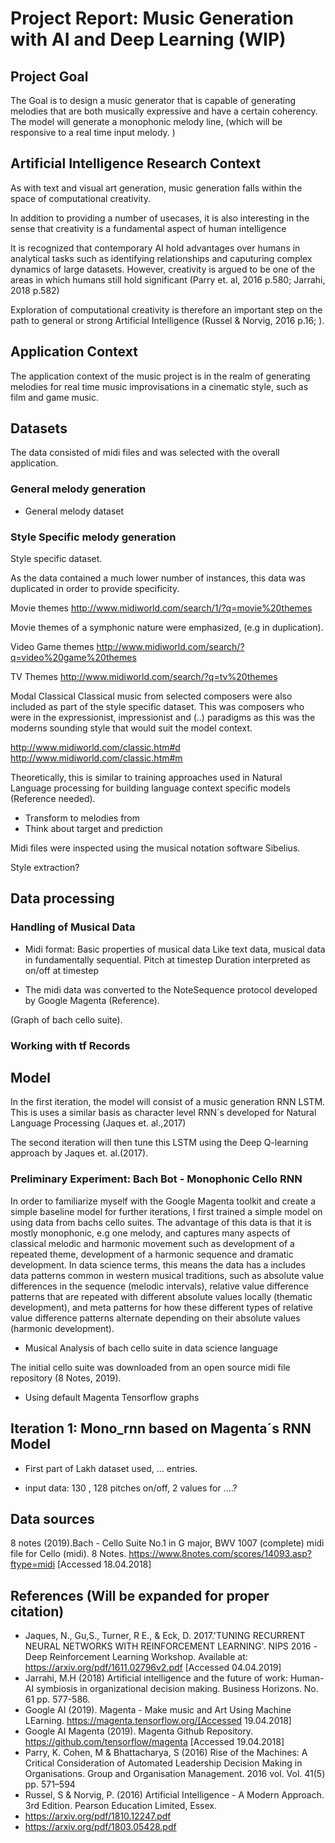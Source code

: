 # Project Report: Music Generation with AI and Deep Learning (WIP) 


## Project Goal

The Goal is to design a music generator that is capable of generating melodies that are both musically expressive 
and have a certain coherency. The model will generate a monophonic melody line, (which will be responsive to a real time input melody. )


## Artificial Intelligence Research Context 

As with text and visual art generation, music generation falls within the space of computational creativity. 

In addition to providing a number of usecases, it is also interesting in the sense that creativity is a fundamental aspect of human intelligence 

It is recognized that contemporary AI hold advantages over humans in analytical tasks such as identifying relationships and caputuring complex dynamics of large datasets. However, creativity is argued to be one of the areas in which humans still hold significant (Parry et. al, 2016 p.580; Jarrahi, 2018 p.582)


Exploration of computational creativity is therefore an important step on the path to general or strong Artificial Intelligence (Russel & Norvig, 2016 p.16;   ). 

## Application Context

The application context of the music project is in the realm of generating melodies for real time music improvisations in a cinematic style, such as film and game music. 



## Datasets

The data consisted of midi files and was selected with the overall application. 

### General melody generation

- General melody dataset 

### Style Specific melody generation 

Style specific dataset. 

As the data contained a much lower number of instances, this data was duplicated in order to provide specificity. 

Movie themes
http://www.midiworld.com/search/1/?q=movie%20themes

Movie themes of a symphonic nature were emphasized, (e.g in duplication). 

Video Game themes
http://www.midiworld.com/search/?q=video%20game%20themes

TV Themes
http://www.midiworld.com/search/?q=tv%20themes

Modal Classical 
Classical music from selected composers were also included as part of the style specific dataset. This was composers who were in the 
expressionist, impressionist and (..) paradigms as this was the moderns sounding style that would suit the model context. 

http://www.midiworld.com/classic.htm#d
http://www.midiworld.com/classic.htm#m

Theoretically, this is similar to training approaches used in Natural Language processing for building language context specific models (Reference needed). 

- Transform to melodies from 
- Think about target and prediction

Midi files were inspected using the musical notation software Sibelius. 

Style extraction? 

## Data processing 

### Handling of Musical Data

- Midi format: Basic properties of musical data
Like text data, musical data in fundamentally sequential. 
Pitch at timestep 
Duration interpreted as on/off at timestep 

- The midi data was converted to the NoteSequence protocol developed by Google Magenta (Reference).   

(Graph of bach cello suite). 


###  Working with tf Records

## Model 

In the first iteration, the model will consist of a music generation RNN LSTM. 
This is uses a similar basis as character level RNN´s developed for Natural Language Processing (Jaques et. al.,2017) 

The second iteration will then tune this LSTM using the Deep Q-learning approach by Jaques et. al.(2017). 


### Preliminary Experiment: Bach Bot - Monophonic Cello RNN 

In order to familiarize myself with the Google Magenta toolkit and create a simple baseline model for further iterations, I first trained a simple model on using data from bachs cello suites. The advantage of this data is that it is mostly monophonic, e.g one melody, and captures many aspects of classical melodic and harmonic movement such as development of a repeated theme, development of a harmonic sequence and dramatic development. In data science terms, this means the data has a includes data patterns common in western musical traditions, such as absolute value differences in the sequence (melodic intervals), relative value difference patterns that are repeated with different absolute values locally (thematic development), and meta patterns  for how these different types of relative value difference patterns alternate depending on their absolute values (harmonic development). 

- Musical Analysis of bach cello suite in data science language



The initial cello suite was downloaded from an open source midi file repository (8 Notes, 2019). 


- Using default Magenta Tensorflow graphs 

## Iteration 1: Mono_rnn based on Magenta´s RNN Model 

- First part of Lakh dataset used, ... entries. 

- input data: 130 , 128 pitches on/off, 2 values for ....?

## Data sources
8 notes (2019).Bach - Cello Suite No.1 in G major, BWV 1007 (complete) midi file for Cello (midi). 8 Notes.  https://www.8notes.com/scores/14093.asp?ftype=midi [Accessed 18.04.2018]

## References (Will be expanded for proper citation)
- Jaques, N., Gu,S., Turner, R E., & Eck, D. 2017.'TUNING RECURRENT NEURAL NETWORKS WITH REINFORCEMENT LEARNING'.  NIPS 2016 -Deep Reinforcement Learning Workshop. Available at: https://arxiv.org/pdf/1611.02796v2.pdf [Accessed 04.04.2019]
- Jarrahi, M.H (2018) Artificial intelligence and the future of work: Human-AI symbiosis in organizational decision making. Business Horizons. No. 61 pp. 577-586. 
- Google AI (2019). Magenta - Make music and Art Using Machine LEarning. https://magenta.tensorflow.org/[Accessed 19.04.2018]
- Google AI Magenta (2019). Magenta Github Repository. https://github.com/tensorflow/magenta [Accessed 19.04.2018]
- Parry, K. Cohen, M & Bhattacharya, S (2016) Rise of the Machines: A Critical Consideration of Automated Leadership Decision Making in Organisations. Group and Organisation Management. 2016 vol. Vol. 41(5) pp. 571–594
- Russel, S & Norvig, P. (2016) Artificial Intelligence - A Modern Approach. 3rd Edition. Pearson Education Limited, Essex. 
-  https://arxiv.org/pdf/1810.12247.pdf
- https://arxiv.org/pdf/1803.05428.pdf
